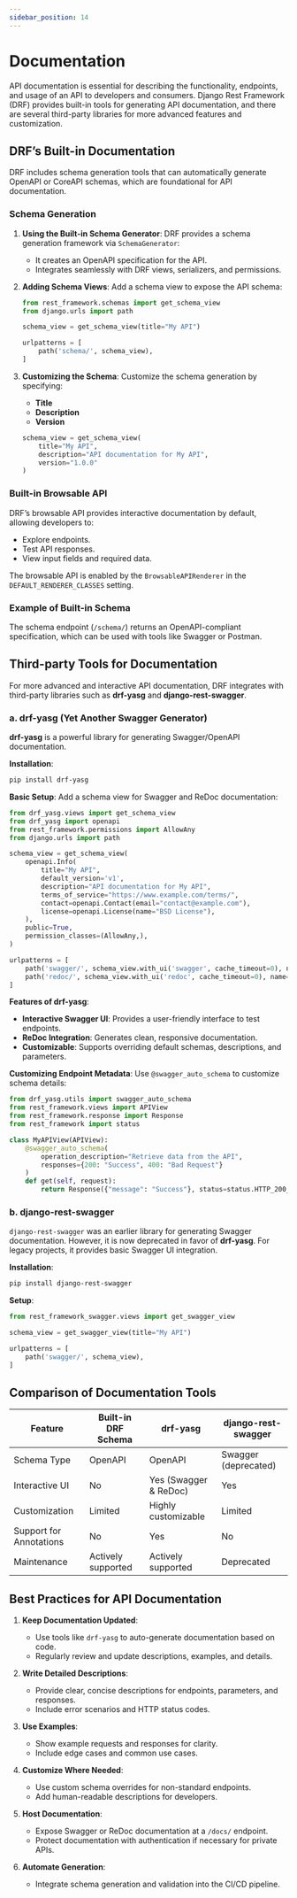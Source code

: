 ```yaml
---
sidebar_position: 14
---
```


# Documentation

API documentation is essential for describing the functionality, endpoints, and usage of an API to developers and consumers. Django Rest Framework (DRF) provides built-in tools for generating API documentation, and there are several third-party libraries for more advanced features and customization.

## DRF’s Built-in Documentation

DRF includes schema generation tools that can automatically generate OpenAPI or CoreAPI schemas, which are foundational for API documentation.

### Schema Generation

1. **Using the Built-in Schema Generator**:
   DRF provides a schema generation framework via `SchemaGenerator`:

   - It creates an OpenAPI specification for the API.
   - Integrates seamlessly with DRF views, serializers, and permissions.

2. **Adding Schema Views**:
   Add a schema view to expose the API schema:

   ```python
   from rest_framework.schemas import get_schema_view
   from django.urls import path

   schema_view = get_schema_view(title="My API")

   urlpatterns = [
       path('schema/', schema_view),
   ]
   ```

3. **Customizing the Schema**:
   Customize the schema generation by specifying:

   - **Title**
   - **Description**
   - **Version**

   ```python
   schema_view = get_schema_view(
       title="My API",
       description="API documentation for My API",
       version="1.0.0"
   )
   ```

### Built-in Browsable API

DRF’s browsable API provides interactive documentation by default, allowing developers to:

- Explore endpoints.
- Test API responses.
- View input fields and required data.

The browsable API is enabled by the `BrowsableAPIRenderer` in the `DEFAULT_RENDERER_CLASSES` setting.

### Example of Built-in Schema

The schema endpoint (`/schema/`) returns an OpenAPI-compliant specification, which can be used with tools like Swagger or Postman.

## Third-party Tools for Documentation

For more advanced and interactive API documentation, DRF integrates with third-party libraries such as **drf-yasg** and **django-rest-swagger**.

### a. drf-yasg (Yet Another Swagger Generator)

**drf-yasg** is a powerful library for generating Swagger/OpenAPI documentation.

**Installation**:

```bash
pip install drf-yasg
```

**Basic Setup**:
Add a schema view for Swagger and ReDoc documentation:

```python
from drf_yasg.views import get_schema_view
from drf_yasg import openapi
from rest_framework.permissions import AllowAny
from django.urls import path

schema_view = get_schema_view(
    openapi.Info(
        title="My API",
        default_version='v1',
        description="API documentation for My API",
        terms_of_service="https://www.example.com/terms/",
        contact=openapi.Contact(email="contact@example.com"),
        license=openapi.License(name="BSD License"),
    ),
    public=True,
    permission_classes=(AllowAny,),
)

urlpatterns = [
    path('swagger/', schema_view.with_ui('swagger', cache_timeout=0), name='schema-swagger-ui'),
    path('redoc/', schema_view.with_ui('redoc', cache_timeout=0), name='schema-redoc'),
]
```

**Features of drf-yasg**:

- **Interactive Swagger UI**: Provides a user-friendly interface to test endpoints.
- **ReDoc Integration**: Generates clean, responsive documentation.
- **Customizable**: Supports overriding default schemas, descriptions, and parameters.

**Customizing Endpoint Metadata**:
Use `@swagger_auto_schema` to customize schema details:

```python
from drf_yasg.utils import swagger_auto_schema
from rest_framework.views import APIView
from rest_framework.response import Response
from rest_framework import status

class MyAPIView(APIView):
    @swagger_auto_schema(
        operation_description="Retrieve data from the API",
        responses={200: "Success", 400: "Bad Request"}
    )
    def get(self, request):
        return Response({"message": "Success"}, status=status.HTTP_200_OK)
```

### b. django-rest-swagger

`django-rest-swagger` was an earlier library for generating Swagger documentation. However, it is now deprecated in favor of **drf-yasg**. For legacy projects, it provides basic Swagger UI integration.

**Installation**:

```bash
pip install django-rest-swagger
```

**Setup**:

```python
from rest_framework_swagger.views import get_swagger_view

schema_view = get_swagger_view(title="My API")

urlpatterns = [
    path('swagger/', schema_view),
]
```

## Comparison of Documentation Tools

| Feature                 | Built-in DRF Schema | drf-yasg              | django-rest-swagger  |
| ----------------------- | ------------------- | --------------------- | -------------------- |
| Schema Type             | OpenAPI             | OpenAPI               | Swagger (deprecated) |
| Interactive UI          | No                  | Yes (Swagger & ReDoc) | Yes                  |
| Customization           | Limited             | Highly customizable   | Limited              |
| Support for Annotations | No                  | Yes                   | No                   |
| Maintenance             | Actively supported  | Actively supported    | Deprecated           |

## Best Practices for API Documentation

1. **Keep Documentation Updated**:

   - Use tools like `drf-yasg` to auto-generate documentation based on code.
   - Regularly review and update descriptions, examples, and details.

2. **Write Detailed Descriptions**:

   - Provide clear, concise descriptions for endpoints, parameters, and responses.
   - Include error scenarios and HTTP status codes.

3. **Use Examples**:

   - Show example requests and responses for clarity.
   - Include edge cases and common use cases.

4. **Customize Where Needed**:

   - Use custom schema overrides for non-standard endpoints.
   - Add human-readable descriptions for developers.

5. **Host Documentation**:

   - Expose Swagger or ReDoc documentation at a `/docs/` endpoint.
   - Protect documentation with authentication if necessary for private APIs.

6. **Automate Generation**:
   - Integrate schema generation and validation into the CI/CD pipeline.
